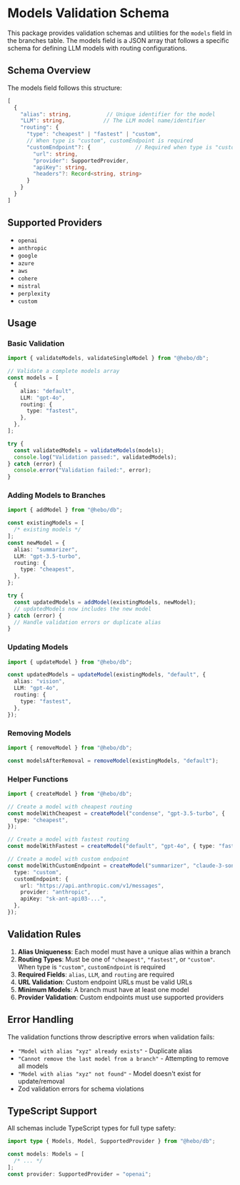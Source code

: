 # Models Validation Schema

This package provides validation schemas and utilities for the `models` field in the branches table. The models field is a JSON array that follows a specific schema for defining LLM models with routing configurations.

## Schema Overview

The models field follows this structure:

```typescript
[
  {
    "alias": string,           // Unique identifier for the model
    "LLM": string,            // The LLM model name/identifier
    "routing": {
      "type": "cheapest" | "fastest" | "custom",
      // When type is "custom", customEndpoint is required
      "customEndpoint"?: {              // Required when type is "custom"
        "url": string,
        "provider": SupportedProvider,
        "apiKey": string,
        "headers"?: Record<string, string>
      }
    }
  }
]
```

## Supported Providers

- `openai`
- `anthropic`
- `google`
- `azure`
- `aws`
- `cohere`
- `mistral`
- `perplexity`
- `custom`

## Usage

### Basic Validation

```typescript
import { validateModels, validateSingleModel } from "@hebo/db";

// Validate a complete models array
const models = [
  {
    alias: "default",
    LLM: "gpt-4o",
    routing: {
      type: "fastest",
    },
  },
];

try {
  const validatedModels = validateModels(models);
  console.log("Validation passed:", validatedModels);
} catch (error) {
  console.error("Validation failed:", error);
}
```

### Adding Models to Branches

```typescript
import { addModel } from "@hebo/db";

const existingModels = [
  /* existing models */
];
const newModel = {
  alias: "summarizer",
  LLM: "gpt-3.5-turbo",
  routing: {
    type: "cheapest",
  },
};

try {
  const updatedModels = addModel(existingModels, newModel);
  // updatedModels now includes the new model
} catch (error) {
  // Handle validation errors or duplicate alias
}
```

### Updating Models

```typescript
import { updateModel } from "@hebo/db";

const updatedModels = updateModel(existingModels, "default", {
  alias: "vision",
  LLM: "gpt-4o",
  routing: {
    type: "fastest",
  },
});
```

### Removing Models

```typescript
import { removeModel } from "@hebo/db";

const modelsAfterRemoval = removeModel(existingModels, "default");
```

### Helper Functions

```typescript
import { createModel } from "@hebo/db";

// Create a model with cheapest routing
const modelWithCheapest = createModel("condense", "gpt-3.5-turbo", {
  type: "cheapest",
});

// Create a model with fastest routing
const modelWithFastest = createModel("default", "gpt-4o", { type: "fastest" });

// Create a model with custom endpoint
const modelWithCustomEndpoint = createModel("summarizer", "claude-3-sonnet", {
  type: "custom",
  customEndpoint: {
    url: "https://api.anthropic.com/v1/messages",
    provider: "anthropic",
    apiKey: "sk-ant-api03-...",
  },
});
```

## Validation Rules

1. **Alias Uniqueness**: Each model must have a unique alias within a branch
2. **Routing Types**: Must be one of `"cheapest"`, `"fastest"`, or `"custom"`. When type is `"custom"`, `customEndpoint` is required
3. **Required Fields**: `alias`, `LLM`, and `routing` are required
4. **URL Validation**: Custom endpoint URLs must be valid URLs
5. **Minimum Models**: A branch must have at least one model
6. **Provider Validation**: Custom endpoints must use supported providers

## Error Handling

The validation functions throw descriptive errors when validation fails:

- `"Model with alias "xyz" already exists"` - Duplicate alias
- `"Cannot remove the last model from a branch"` - Attempting to remove all models
- `"Model with alias "xyz" not found"` - Model doesn't exist for update/removal
- Zod validation errors for schema violations

## TypeScript Support

All schemas include TypeScript types for full type safety:

```typescript
import type { Models, Model, SupportedProvider } from "@hebo/db";

const models: Models = [
  /* ... */
];
const provider: SupportedProvider = "openai";
```
